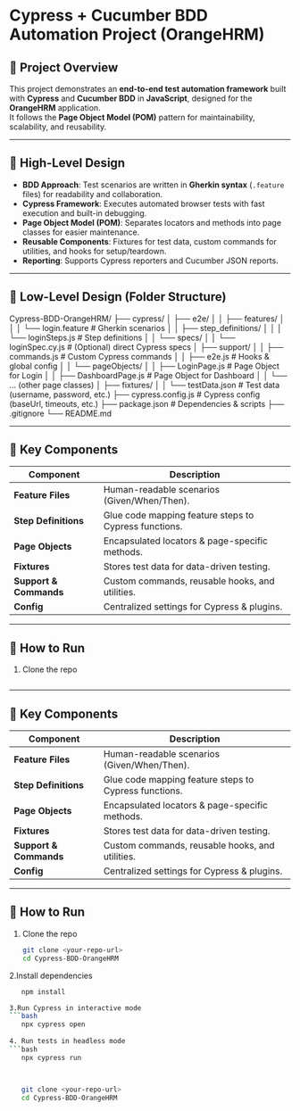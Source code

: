 # Cypress + Cucumber BDD Automation Project (OrangeHRM)

## 📌 Project Overview
This project demonstrates an **end-to-end test automation framework** built with **Cypress** and **Cucumber BDD** in **JavaScript**, designed for the **OrangeHRM** application.  
It follows the **Page Object Model (POM)** pattern for maintainability, scalability, and reusability.

---

## 🔹 High-Level Design
- **BDD Approach**: Test scenarios are written in **Gherkin syntax** (`.feature` files) for readability and collaboration.  
- **Cypress Framework**: Executes automated browser tests with fast execution and built-in debugging.  
- **Page Object Model (POM)**: Separates locators and methods into page classes for easier maintenance.  
- **Reusable Components**: Fixtures for test data, custom commands for utilities, and hooks for setup/teardown.  
- **Reporting**: Supports Cypress reporters and Cucumber JSON reports.  

---

## 🔹 Low-Level Design (Folder Structure)

Cypress-BDD-OrangeHRM/
├── cypress/
│ ├── e2e/
│ │ ├── features/
│ │ │ └── login.feature # Gherkin scenarios
│ │ ├── step_definitions/
│ │ │ └── loginSteps.js # Step definitions
│ │ └── specs/
│ │ └── loginSpec.cy.js # (Optional) direct Cypress specs
│ ├── support/
│ │ ├── commands.js # Custom Cypress commands
│ │ ├── e2e.js # Hooks & global config
│ │ └── pageObjects/
│ │ ├── LoginPage.js # Page Object for Login
│ │ ├── DashboardPage.js # Page Object for Dashboard
│ │ └── ... (other page classes)
│ ├── fixtures/
│ │ └── testData.json # Test data (username, password, etc.)
├── cypress.config.js # Cypress config (baseUrl, timeouts, etc.)
├── package.json # Dependencies & scripts
├── .gitignore
└── README.md

---

## 🔹 Key Components
| Component | Description |
|-----------|-------------|
| **Feature Files** | Human-readable scenarios (Given/When/Then). |
| **Step Definitions** | Glue code mapping feature steps to Cypress functions. |
| **Page Objects** | Encapsulated locators & page-specific methods. |
| **Fixtures** | Stores test data for data-driven testing. |
| **Support & Commands** | Custom commands, reusable hooks, and utilities. |
| **Config** | Centralized settings for Cypress & plugins. |

---

## 🚀 How to Run

1. Clone the repo  
   ```bash


---

## 🔹 Key Components
| Component | Description |
|-----------|-------------|
| **Feature Files** | Human-readable scenarios (Given/When/Then). |
| **Step Definitions** | Glue code mapping feature steps to Cypress functions. |
| **Page Objects** | Encapsulated locators & page-specific methods. |
| **Fixtures** | Stores test data for data-driven testing. |
| **Support & Commands** | Custom commands, reusable hooks, and utilities. |
| **Config** | Centralized settings for Cypress & plugins. |

---

## 🚀 How to Run

1. Clone the repo  
   ```bash
   git clone <your-repo-url>
   cd Cypress-BDD-OrangeHRM
   
2.Install dependencies
```bash
   npm install

3.Run Cypress in interactive mode
```bash
   npx cypress open
   
4. Run tests in headless mode
```bash
   npx cypress run



   git clone <your-repo-url>
   cd Cypress-BDD-OrangeHRM
